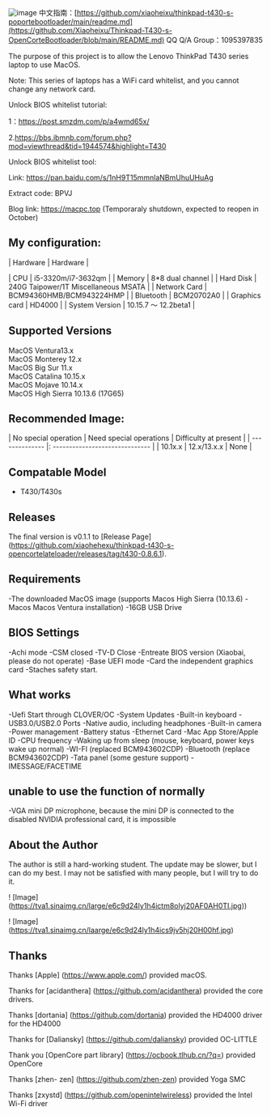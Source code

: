 ![image](https://tva1.sinaimg.cn/large/e6c9d24ely1h4ic1gkvrxj21340u0gqm.jpg)
中文指南：[https://github.com/xiaoheixu/thinkpad-t430-s-poportebootloader/main/readme.md](https://github.com/Xiaoheixu/Thinkpad-T430-s-OpenCorteBootloader/blob/main/README.md)
QQ Q/A Group：1095397835

The purpose of this project is to allow the Lenovo ThinkPad T430 series laptop to use MacOS.

Note: This series of laptops has a WiFi card whitelist, and you cannot change any network card.

Unlock BIOS whitelist tutorial:

1：https://post.smzdm.com/p/a4wmd65x/

2.https://bbs.ibmnb.com/forum.php?mod=viewthread&tid=1944574&highlight=T430

Unlock BIOS whitelist tool:

Link: https://pan.baidu.com/s/1nH9T15mmnlaNBmUhuUHuAg

Extract code: BPVJ

Blog link: https://macpc.top (Temporaraly shutdown, expected to reopen in October)


## My configuration:
| Hardware | Hardware |

| CPU | i5-3320m/i7-3632qm |
| Memory | 8*8 dual channel |
| Hard Disk | 240G Taipower/1T Miscellaneous MSATA |
| Network Card | BCM94360HMB/BCM943224HMP |
| Bluetooth | BCM20702A0 |
| Graphics card | HD4000 |
| System Version | 10.15.7 ～ 12.2beta1 |


## Supported Versions

MacOS Ventura13.x  
MacOS Monterey 12.x  
MacOS Big Sur 11.x  
MacOS Catalina 10.15.x  
MacOS Mojave 10.14.x  
MacOS High Sierra 10.13.6 (17G65)


## Recommended Image:
| No special operation | Need special operations | Difficulty at present |
| -------------- |: ------------------------------ |
| 10.1x.x | 12.x/13.x.x | None |

## Compatable Model

- T430/T430s

## Releases

The final version is v0.1.1 to [Release Page] (https://github.com/xiaohehexu/thinkpad-t430-s-opencortelateloader/releases/tag/t430-0.8.6.1).

## Requirements
-The downloaded MacOS image (supports Macos High Sierra (10.13.6) - Macos Macos Ventura installation)
-16GB USB Drive

## BIOS Settings
-Achi mode
-CSM closed
-TV-D Close
-Entreate BIOS version (Xiaobai, please do not operate)
-Base UEFI mode
-Card the independent graphics card
-Staches safety start.
## What works
-Uefi Start through CLOVER/OC
-System Updates
-Built-in keyboard
-USB3.0/USB2.0 Ports
-Native audio, including headphones
-Built-in camera
-Power management
-Battery status
-Ethernet Card
-Mac App Store/Apple ID
-CPU frequency
-Waking up from sleep (mouse, keyboard, power keys wake up normal)
-WI-FI (replaced BCM943602CDP)
-Bluetooth (replace BCM943602CDP)
-Tata panel (some gesture support)
-IMESSAGE/FACETIME

## unable to use the function of normally
-VGA mini DP microphone, because the mini DP is connected to the disabled NVIDIA professional card, it is impossible


## About the Author

The author is still a hard-working student. The update may be slower, but I can do my best. I may not be satisfied with many people, but I will try to do it.

! [Image] (https://tva1.sinaimg.cn/large/e6c9d24ly1h4ictm8olyj20AF0AH0TI.jpg))

! [Image] (https://tva1.sinaimg.cn/laarge/e6c9d24ly1h4ics9jv5hj20H00hf.jpg)


## Thanks

Thanks [Apple] (https://www.apple.com/) provided macOS.

Thanks for [acidanthera] (https://github.com/acidanthera) provided the core drivers.

Thanks [dortania] (https://github.com/dortania) provided the HD4000 driver for the HD4000

Thanks for [Daliansky] (https://github.com/daliansky) provided OC-LITTLE

Thank you [OpenCore part library] (https://ocbook.tlhub.cn/?q=) provided OpenCore

Thanks [zhen- zen] (https://github.com/zhen-zen) provided  Yoga SMC

Thanks [zxystd] (https://github.com/openintelwireless) provided the Intel Wi-Fi driver
